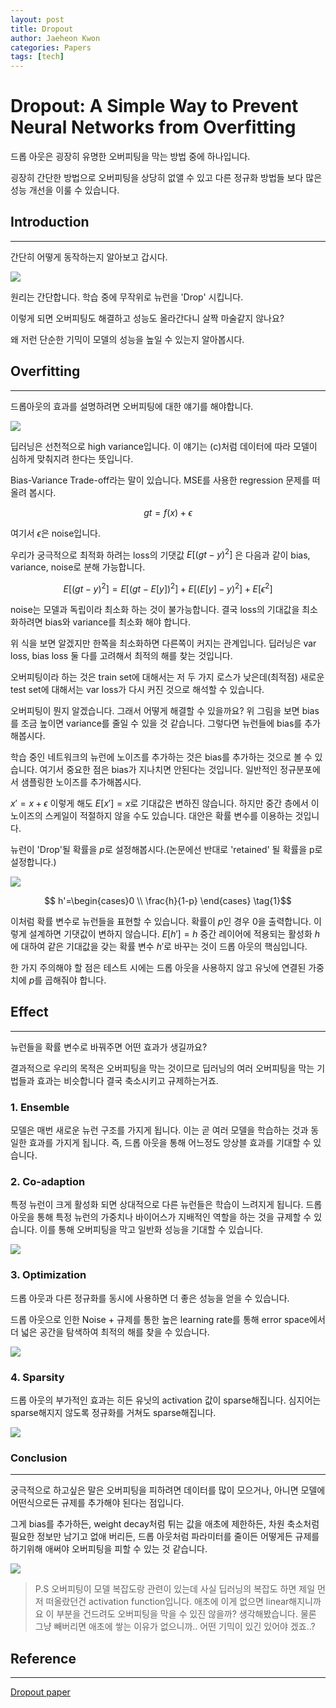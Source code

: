 ```yaml
---
layout: post
title: Dropout
author: Jaeheon Kwon
categories: Papers
tags: [tech]
---
```


# Dropout: A Simple Way to Prevent Neural Networks from Overfitting



드롭 아웃은 굉장히 유명한 오버피팅을 막는 방법 중에 하나입니다.

굉장히 간단한 방법으로 오버피팅을 상당히 없앨 수 있고 다른 정규화 방법들 보다 많은 성능 개선을 이룰 수 있습니다.



## Introduction

----

간단히 어떻게 동작하는지 알아보고 갑시다.



<img src = "https://del-luna.github.io/images/dropout/1.PNG">

원리는 간단합니다. 학습 중에 무작위로 뉴런을 'Drop' 시킵니다.

이렇게 되면 오버피팅도 해결하고 성능도 올라간다니 살짝 마술같지 않나요?

왜 저런 단순한 기믹이 모델의 성능을 높일 수 있는지 알아봅시다.



## Overfitting

---

드롭아웃의 효과를 설명하려면 오버피팅에 대한 얘기를 해야합니다.

<img src = "https://del-luna.github.io/images/dropout/o.png">



딥러닝은 선천적으로 high variance입니다. 이 얘기는 (c)처럼 데이터에 따라 모델이 심하게 맞춰지려 한다는 뜻입니다.

Bias-Variance Trade-off라는 말이 있습니다. MSE를 사용한 regression 문제를 떠올려 봅시다.

$$gt = f(x)+\epsilon$$

여기서 $\epsilon$은 noise입니다.

우리가 궁극적으로 최적화 하려는 loss의 기댓값 $E[(gt-y)^2]$ 은 다음과 같이 bias, variance, noise로 분해 가능합니다.

$$E[(gt-y)^2] = E[(gt-E[y])^2] + E[(E[y]-y)^2] + E[\epsilon^2]$$

noise는 모델과 독립이라 최소화 하는 것이 불가능합니다. 결국 loss의 기대값을 최소화하려면 bias와 variance를 최소화 해야 합니다.

위 식을 보면 알겠지만 한쪽을 최소화하면 다른쪽이 커지는 관계입니다. 딥러닝은 var loss, bias loss 둘 다를 고려해서 최적의 해를 찾는 것입니다. 

오버피팅이라 하는 것은 train set에 대해서는 저 두 가지 로스가 낮은데(최적점) 새로운 test set에 대해서는 var loss가 다시 커진 것으로 해석할 수 있습니다. 

오버피팅이 뭔지 알겠습니다. 그래서 어떻게 해결할 수 있을까요? 위 그림을 보면 bias를 조금 높이면 variance를 줄일 수 있을 것 같습니다. 그렇다면 뉴런들에 bias를 추가해봅시다.

학습 중인 네트워크의 뉴런에 노이즈를 추가하는 것은 bias를 추가하는 것으로 볼 수 있습니다. 여기서 중요한 점은 bias가 지나치면 안된다는 것입니다. 일반적인 정규분포에서 샘플링한 노이즈를 추가해봅시다.

$x'= x+\epsilon$ 이렇게 해도 $E[x'] = x$로 기대값은 변하진 않습니다. 하지만 중간 층에서 이 노이즈의 스케일이 적절하지 않을 수도 있습니다. 대안은 확률 변수를 이용하는 것입니다.

뉴런이 'Drop'될 확률을 $p$로 설정해봅시다.(논문에선 반대로 'retained' 될 확률을 p로 설정합니다.)

<img src = "https://del-luna.github.io/images/dropout/2.PNG">

$$ h'=\begin{cases}0 \\ \frac{h}{1-p} \end{cases} \tag{1}$$

이처럼 확률 변수로 뉴런들을 표현할 수 있습니다. 확률이 $p$인 경우 0을 출력합니다. 이렇게 설계하면 기댓값이 변하지 않습니다. $E[h'] = h$ 중간 레이어에 적용되는 활성화 $h$에 대하여 같은 기대값을 갖는 확률 변수 $h'$로 바꾸는 것이 드롭 아웃의 핵심입니다.

한 가지 주의해야 할 점은 테스트 시에는 드롭 아웃을 사용하지 않고 유닛에 연결된 가중치에 $p$를 곱해줘야 합니다.



## Effect

---

뉴런들을 확률 변수로 바꿔주면 어떤 효과가 생길까요?

결과적으로 우리의 목적은 오버피팅을 막는 것이므로 딥러닝의 여러 오버피팅을 막는 기법들과 효과는 비슷합니다 결국 축소시키고 규제하는거죠.



### 1. Ensemble

모델은 매번 새로운 뉴런 구조를 가지게 됩니다. 이는 곧 여러 모델을 학습하는 것과 동일한 효과를 가지게 됩니다. 즉, 드롭 아웃을 통해 어느정도 앙상블 효과를 기대할 수 있습니다.



### 2. Co-adaption

특정 뉴런이 크게 활성화 되면 상대적으로 다른 뉴런들은 학습이 느려지게 됩니다. 드롭 아웃을 통해 특정 뉴런의 가중치나 바이어스가 지배적인 역할을 하는 것을 규제할 수 있습니다. 이를 통해 오버피팅을 막고 일반화 성능을 기대할 수 있습니다.

<img src = "https://del-luna.github.io/images/dropout/8.PNG">

### 3. Optimization

드롭 아웃과 다른 정규화를 동시에 사용하면 더 좋은 성능을 얻을 수 있습니다.

드롭 아웃으로 인한 Noise + 규제를 통한 높은 learning rate를 통해 error space에서 더 넓은 공간을 탐색하여 최적의 해를 찾을 수 있습니다.

<img src = "https://del-luna.github.io/images/dropout/m.PNG">



### 4. Sparsity

드롭 아웃의 부가적인 효과는 히든 유닛의 activation 값이 sparse해집니다. 심지어는 sparse해지지 않도록 정규화를 거쳐도 sparse해집니다.

<img src = "https://del-luna.github.io/images/dropout/9.PNG">

### Conclusion

---

궁극적으로 하고싶은 말은 오버피팅을 피하려면 데이터를 많이 모으거나, 아니면 모델에 어떤식으로든 규제를 추가해야 된다는 점입니다.

그게 bias를 추가하든, weight decay처럼 튀는 값을 애초에 제한하든, 차원 축소처럼 필요한 정보만 남기고 없애 버리든, 드롭 아웃처럼 파라미터를 줄이든 어떻게든 규제를 하기위해 애써야 오버피팅을 피할 수 있는 것 같습니다.

<img src = "https://del-luna.github.io/images/dropout/g.png">

> P.S 오버피팅이 모델 복잡도랑 관련이 있는데 사실 딥러닝의 복잡도 하면 제일 먼저 떠올랐던건 activation function입니다. 애초에 이게 없으면 linear해지니까요 이 부분을 건드려도 오버피팅을 막을 수 있진 않을까? 생각해봤습니다. 물론 그냥 빼버리면 애초에 쌓는 이유가 없으니까.. 어떤 기믹이 있긴 있어야 겠죠..?

## Reference

---

[Dropout paper](http://jmlr.org/papers/volume15/srivastava14a/srivastava14a.pdf)

